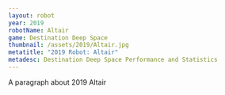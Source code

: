 ```yaml
---
layout: robot
year: 2019
robotName: Altair
game: Destination Deep Space
thumbnail: /assets/2019/Altair.jpg
metatitle: "2019 Robot: Altair"
metadesc: Destination Deep Space Performance and Statistics
---
```


A paragraph about 2019 Altair